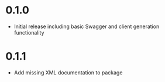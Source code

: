 # 0.1.0
- Initial release including basic Swagger and client generation functionality

# 0.1.1
- Add missing XML documentation to package
